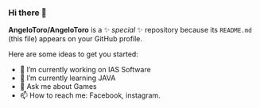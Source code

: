 ### Hi there 👋

**AngeloToro/AngeloToro** is a ✨ _special_ ✨ repository because its `README.md` (this file) appears on your GitHub profile.

Here are some ideas to get you started:

- 🔭 I’m currently working on IAS Software
- 🌱 I’m currently learning JAVA
- 💬 Ask me about Games
- 📫 How to reach me: Facebook, instagram.

